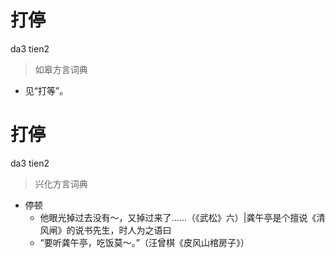 # 打停
da3 tien2
> 如皋方言词典
- 见“打等”。

# 打停
da3 tien2
> 兴化方言词典
- 停顿
  - 他眼光掉过去没有～，又掉过来了……（《武松》六）|龚午亭是个擅说《清风闸》的说书先生，时人为之语曰
  - “要听龚午亭，吃饭莫～。”（汪曾棋《皮风山棺房子》）
